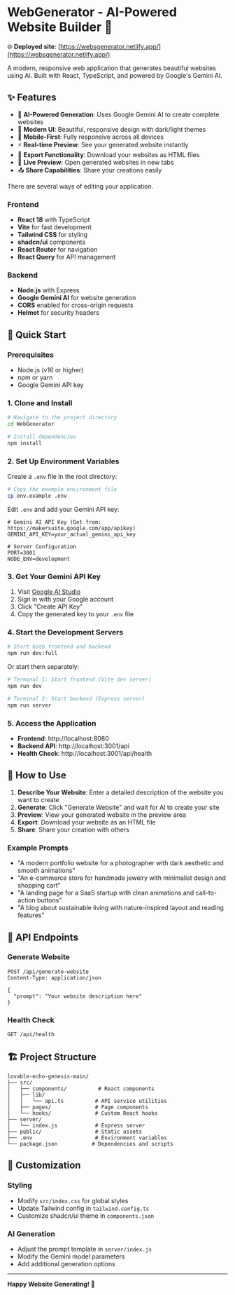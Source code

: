 # WebGenerator - AI-Powered Website Builder 🚀

🌐 **Deployed site**: [https://websgenerator.netlify.app/](https://websgenerator.netlify.app/)

A modern, responsive web application that generates beautiful websites using AI. Built with React, TypeScript, and powered by Google's Gemini AI.

## ✨ Features

- 🤖 **AI-Powered Generation**: Uses Google Gemini AI to create complete websites
- 🎨 **Modern UI**: Beautiful, responsive design with dark/light themes
- 📱 **Mobile-First**: Fully responsive across all devices
- ⚡ **Real-time Preview**: See your generated website instantly
- 💾 **Export Functionality**: Download your websites as HTML files
- 🔄 **Live Preview**: Open generated websites in new tabs
- 📤 **Share Capabilities**: Share your creations easily

There are several ways of editing your application.

### Frontend
- **React 18** with TypeScript
- **Vite** for fast development
- **Tailwind CSS** for styling
- **shadcn/ui** components
- **React Router** for navigation
- **React Query** for API management

### Backend
- **Node.js** with Express
- **Google Gemini AI** for website generation
- **CORS** enabled for cross-origin requests
- **Helmet** for security headers

## 🚀 Quick Start

### Prerequisites
- Node.js (v16 or higher)
- npm or yarn
- Google Gemini API key

### 1. Clone and Install

```bash
# Navigate to the project directory
cd WebGenerator

# Install dependencies
npm install
```

### 2. Set Up Environment Variables

Create a `.env` file in the root directory:

```bash
# Copy the example environment file
cp env.example .env
```

Edit `.env` and add your Gemini API key:

```env
# Gemini AI API Key (Get from: https://makersuite.google.com/app/apikey)
GEMINI_API_KEY=your_actual_gemini_api_key

# Server Configuration
PORT=3001
NODE_ENV=development
```

### 3. Get Your Gemini API Key

1. Visit [Google AI Studio](https://makersuite.google.com/app/apikey)
2. Sign in with your Google account
3. Click "Create API Key"
4. Copy the generated key to your `.env` file

### 4. Start the Development Servers

```bash
# Start both frontend and backend
npm run dev:full
```

Or start them separately:

```bash
# Terminal 1: Start frontend (Vite dev server)
npm run dev

# Terminal 2: Start backend (Express server)
npm run server
```

### 5. Access the Application

- **Frontend**: http://localhost:8080
- **Backend API**: http://localhost:3001/api
- **Health Check**: http://localhost:3001/api/health

## 📖 How to Use

1. **Describe Your Website**: Enter a detailed description of the website you want to create
2. **Generate**: Click "Generate Website" and wait for AI to create your site
3. **Preview**: View your generated website in the preview area
4. **Export**: Download your website as an HTML file
5. **Share**: Share your creation with others

### Example Prompts

- "A modern portfolio website for a photographer with dark aesthetic and smooth animations"
- "An e-commerce store for handmade jewelry with minimalist design and shopping cart"
- "A landing page for a SaaS startup with clean animations and call-to-action buttons"
- "A blog about sustainable living with nature-inspired layout and reading features"

## 🔧 API Endpoints

### Generate Website
```http
POST /api/generate-website
Content-Type: application/json

{
  "prompt": "Your website description here"
}
```

### Health Check
```http
GET /api/health
```

## 🏗️ Project Structure

```
lovable-echo-genesis-main/
├── src/
│   ├── components/          # React components
│   ├── lib/
│   │   └── api.ts          # API service utilities
│   ├── pages/              # Page components
│   └── hooks/              # Custom React hooks
├── server/
│   └── index.js            # Express server
├── public/                 # Static assets
├── .env                    # Environment variables
└── package.json           # Dependencies and scripts
```

## 🎨 Customization

### Styling
- Modify `src/index.css` for global styles
- Update Tailwind config in `tailwind.config.ts`
- Customize shadcn/ui theme in `components.json`

### AI Generation
- Adjust the prompt template in `server/index.js`
- Modify the Gemini model parameters
- Add additional generation options


---

**Happy Website Generating! 🎉**

